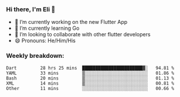 ### Hi there, I'm Eli 👋
- 🔭 I’m currently working on the new Flutter App
- 🌱 I’m currently learning Go
- 🦄 I’m looking to collaborate with other flutter developers
- 😄 Pronouns: He/Him/His

### Weekly breakdown:
<!--START_SECTION:waka-->

```text
Dart         28 hrs 25 mins  ███████████████████████▓░   94.81 %
YAML         33 mins         ▒░░░░░░░░░░░░░░░░░░░░░░░░   01.86 %
Bash         20 mins         ▒░░░░░░░░░░░░░░░░░░░░░░░░   01.13 %
XML          14 mins         ▒░░░░░░░░░░░░░░░░░░░░░░░░   00.81 %
Other        11 mins         ░░░░░░░░░░░░░░░░░░░░░░░░░   00.66 %
```

<!--END_SECTION:waka-->
